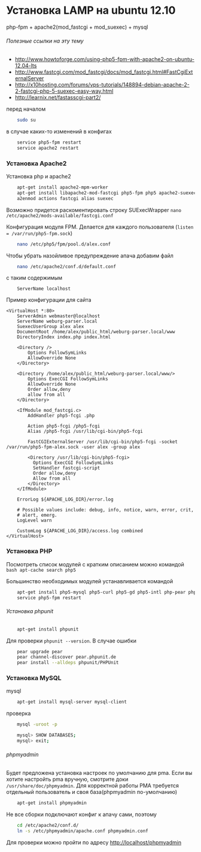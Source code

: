 Установка LAMP на ubuntu 12.10
==================

php-fpm + apache2(mod_fastcgi + mod_suexec) + mysql

###### Полезные ссылки на эту тему
* http://www.howtoforge.com/using-php5-fpm-with-apache2-on-ubuntu-12.04-lts
* http://www.fastcgi.com/mod_fastcgi/docs/mod_fastcgi.html#FastCgiExternalServer
* http://x10hosting.com/forums/vps-tutorials/148894-debian-apache-2-2-fastcgi-php-5-suexec-easy-way.html
* http://learnix.net/fastasscgi-part2/

перед началом
```bash
	sudo su
```

в случае каких-то изменений в конфигах
```bash
	service php5-fpm restart
	service apache2 restart
```

### Установка Apache2

Установка php и apache2
```bash 
  	apt-get install apache2-mpm-worker
	apt-get install libapache2-mod-fastcgi php5-fpm php5 apache2-suexec-custom
	a2enmod actions fastcgi alias suexec
```

Возможно придется раскоментировать строку SUExecWrapper ```nano /etc/apache2/mods-available/fastcgi.conf```

Конфигурация модуля FPM. Делается для каждого пользователя (```listen = /var/run/php5-fpm.sock```)
```bash 
	nano /etc/php5/fpm/pool.d/alex.conf 
```

Чтобы убрать назойливое предупреждение апача добавим файл
```bash
	nano /etc/apache2/conf.d/default.conf
```

с таким содержимым
```
	ServerName localhost
```

Пример конфигурации для сайта
```
<VirtualHost *:80>
	ServerAdmin webmaster@localhost
	ServerName weburg-parser.local
	SuexecUserGroup alex alex
	DocumentRoot /home/alex/public_html/weburg-parser.local/www
	DirectoryIndex index.php index.html

	<Directory />
		Options FollowSymLinks
		AllowOverride None
	</Directory>

	<Directory /home/alex/public_html/weburg-parser.local/www/>
		Options ExecCGI FollowSymLinks
		AllowOverride None
		Order allow,deny
		allow from all
	</Directory>

	<IfModule mod_fastcgi.c>  
		AddHandler php5-fcgi .php  

		Action php5-fcgi /php5-fcgi
		Alias /php5-fcgi /usr/lib/cgi-bin/php5-fcgi

		FastCGIExternalServer /usr/lib/cgi-bin/php5-fcgi -socket /var/run/php5-fpm-alex.sock -user alex -group alex

		<Directory /usr/lib/cgi-bin/php5-fcgi>  
		  Options ExecCGI FollowSymLinks  
		  SetHandler fastcgi-script  
		  Order allow,deny  
		  Allow from all  
		</Directory>  
	</IfModule>

	ErrorLog ${APACHE_LOG_DIR}/error.log

	# Possible values include: debug, info, notice, warn, error, crit,
	# alert, emerg.
	LogLevel warn

	CustomLog ${APACHE_LOG_DIR}/access.log combined
</VirtualHost>
```

### Установка PHP

Посмотреть список модулей с кратким описанием можно командой ```bash apt-cache search php5```

Большинство необходимых модулей устанавливается командой
```bash
	apt-get install php5-mysql php5-curl php5-gd php5-intl php-pear php5-imagick php5-imap php5-mcrypt php5-memcache php5-xdebug
	service php5-fpm restart
```

###### Установка phpunit
```bash
    apt-get install phpunit
```

Для проверки ```phpunit --version```.
В случае ошибки 
```bash
    pear upgrade pear
    pear channel-discover pear.phpunit.de
    pear install --alldeps phpunit/PHPUnit
```

### Установка MySQL

mysql
```bash
	apt-get install mysql-server mysql-client
```

проверка
```bash
	mysql -uroot -p

	mysql> SHOW DATABASES;
	mysql> exit;
```

###### phpmyadmin
Будет предложена установка настроек по умолчанию для pma. Если вы хотите настройть pma вручную, смотрите доки ```/usr/share/doc/phpmyadmin```. Для корректной работы PMA трeбуется отдельный пользователь и своя база(phpmyadmin по-умолчанию)
```bash
	apt-get install phpmyadmin
```
Не все сборки подключают конфиг к апачу сами, поэтому
```bash
	cd /etc/apache2/conf.d/
	ln -s /etc/phpmyadmin/apache.conf phpmyadmin.conf
```

Для проверки можно пройти по адресу [http://localhost/phpmyadmin](http://localhost/phpmyadmin)
